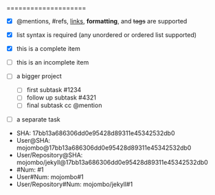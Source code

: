 ====================
- [x] @mentions, #refs, [links](), **formatting**, and <del>tags</del> are supported 
- [x] list syntax is required (any unordered or ordered list supported) 
- [x] this is a complete item 
- [ ] this is an incomplete item

- [ ] a bigger project
  - [ ] first subtask #1234
  - [ ] follow up subtask #4321
  - [ ] final subtask cc @mention
- [ ] a separate task

* SHA: 17bb13a686306dd0e95428d89311e45342532db0
* User@SHA: mojombo@17bb13a686306dd0e95428d89311e45342532db0
* User/Repository@SHA: mojombo/jekyll@17bb13a686306dd0e95428d89311e45342532db0
* #Num: #1
* User#Num: mojombo#1
* User/Repository#Num: mojombo/jekyll#1
